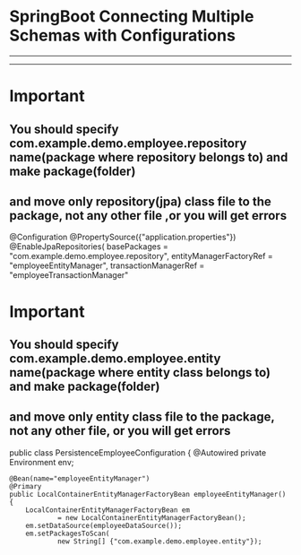 # SpringBoot Connecting Multiple Schemas with Configurations


___
___


# Important
## You should specify com.example.demo.employee.repository name(package where repository belongs to) and make package(folder) 
## and move only repository(jpa) class file to the package, not any other file ,or you will get errors
@Configuration
@PropertySource({"application.properties"})
@EnableJpaRepositories(
        basePackages = "com.example.demo.employee.repository",
        entityManagerFactoryRef = "employeeEntityManager",
        transactionManagerRef = "employeeTransactionManager"
        

# Important
## You should specify com.example.demo.employee.entity name(package where entity class belongs to) and make package(folder)
## and move only entity class file to the package, not any other file, or you will get errors
public class PersistenceEmployeeConfiguration {
    @Autowired
    private Environment env;

    @Bean(name="employeeEntityManager")
    @Primary
    public LocalContainerEntityManagerFactoryBean employeeEntityManager() {
        LocalContainerEntityManagerFactoryBean em
                = new LocalContainerEntityManagerFactoryBean();
        em.setDataSource(employeeDataSource());
        em.setPackagesToScan(
                new String[] {"com.example.demo.employee.entity"});
